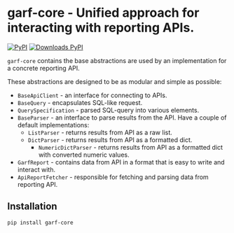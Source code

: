 # garf-core - Unified approach for interacting with reporting APIs.

[![PyPI](https://img.shields.io/pypi/v/garf-core?logo=pypi&logoColor=white&style=flat-square)](https://pypi.org/project/garf-core)
[![Downloads PyPI](https://img.shields.io/pypi/dw/garf-core?logo=pypi)](https://pypi.org/project/garf-core/)


`garf-core` contains the base abstractions are used by an implementation for a concrete reporting API.

These abstractions are designed to be as modular and simple as possible:

* `BaseApiClient` - an interface for connecting to APIs.
* `BaseQuery` - encapsulates SQL-like request.
* `QuerySpecification` - parsed SQL-query into various elements.
* `BaseParser` - an interface to parse results from the API. Have a couple of default implementations:
    * `ListParser` - returns results from API as a raw list.
    * `DictParser` - returns results from API as a formatted dict.
        * `NumericDictParser` - returns results from API as a formatted dict with converted numeric values.
* `GarfReport` - contains data from API in a format that is easy to write and interact with.
* `ApiReportFetcher` - responsible for fetching and parsing data from reporting API.

## Installation

`pip install garf-core`
